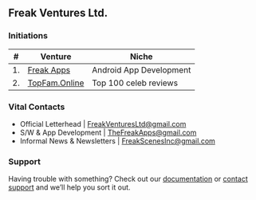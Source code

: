 ## Freak Ventures Ltd.

### Initiations
| # | Venture | Niche |
| ---- | ---- | ---- |
|1.| [Freak Apps](http://FreakAppsAndroid.github.io) | Android App Development |
|2.| [TopFam.Online](http//topfam.online) | Top 100 celeb reviews |


### Vital Contacts

- Official Letterhead | <FreakVenturesLtd@gmail.com>
- S/W & App Development |  <TheFreakApps@gmail.com>
- Informal News & Newsletters | <FreakScenesInc@gmail.com>


### Support

Having trouble with something? Check out our [documentation](https://github.com/FreakVentures.README.md) or [contact support](https://github.com/FreakVentures) and we’ll help you sort it out.
